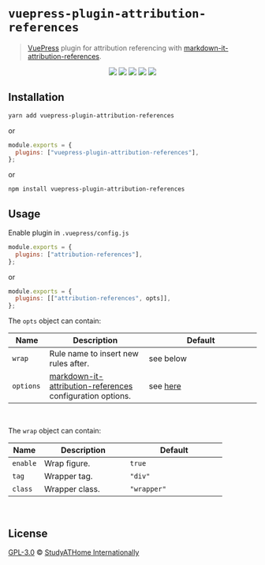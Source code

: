 # `vuepress-plugin-attribution-references`

> [VuePress](https://vuepress.vuejs.org/) plugin for attribution referencing with [markdown-it-attribution-references](https://www.npmjs.com/package/markdown-it-attribution-references).

<div>
  <p align="center">
    <img src="https://raw.githubusercontent.com/studyathome-internationally/vuepress-plugins/master/packages/vuepress-plugin-attribution-references/coverage/badge-branches.svg">
    <img src="https://raw.githubusercontent.com/studyathome-internationally/vuepress-plugins/master/packages/vuepress-plugin-attribution-references/coverage/badge-functions.svg">
    <img src="https://raw.githubusercontent.com/studyathome-internationally/vuepress-plugins/master/packages/vuepress-plugin-attribution-references/coverage/badge-lines.svg">
    <img src="https://raw.githubusercontent.com/studyathome-internationally/vuepress-plugins/master/packages/vuepress-plugin-attribution-references/coverage/badge-statements.svg">
    <a href="https://raw.githubusercontent.com/studyathome-internationally/vuepress-plugins/master/packages/vuepress-plugin-attribution-references/LICENSE" target="_blank">
      <img src="https://badgen.net/github/license/studyathome-internationally/vuepress-plugins">
    </a>
  </p>
</div>

## Installation

```sh
yarn add vuepress-plugin-attribution-references
```

or

```js
module.exports = {
  plugins: ["vuepress-plugin-attribution-references"],
};
```

or

```sh
npm install vuepress-plugin-attribution-references
```

## Usage

Enable plugin in `.vuepress/config.js`

```js
module.exports = {
  plugins: ["attribution-references"],
};
```

or

```js
module.exports = {
  plugins: [["attribution-references", opts]],
};
```

<style>
table { width: 100%;} td:first-child {width: 15%;} td:last-child {width: 45%;}
</style>

The `opts` object can contain:

| Name      | Description                                                                                                              | Default                                                                                                                                |
| --------- | ------------------------------------------------------------------------------------------------------------------------ | -------------------------------------------------------------------------------------------------------------------------------------- |
| `wrap`    | Rule name to insert new rules after.                                                                                     | see below                                                                                                                              |
| `options` | [markdown-it-attribution-references](https://www.npmjs.com/package/markdown-it-figure-references) configuration options. | see [here](https://github.com/studyathome-internationally/markdown-it-plugins/tree/master/packages/markdown-it-attribution-references) |

<br/>

The `wrap` object can contain:

| Name     | Description    | Default     |
| -------- | -------------- | ----------- |
| `enable` | Wrap figure.   | `true`      |
| `tag`    | Wrapper tag.   | `"div"`     |
| `class`  | Wrapper class. | `"wrapper"` |

<br/>

## License

[GPL-3.0](https://github.com/studyathome-internationally/vuepress-plugins/blob/master/LICENSE) &copy; [StudyATHome Internationally](https://github.com/studyathome-internationally/)

```

```
